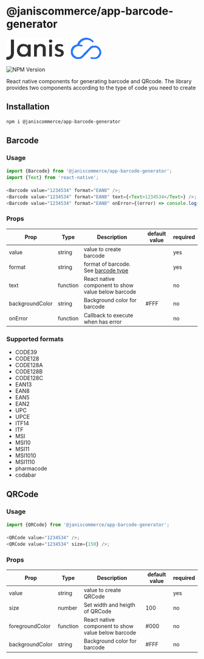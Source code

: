 # @janiscommerce/app-barcode-generator

![janis-logo](brand-logo.png)

![NPM Version](https://img.shields.io/npm/v/%40janiscommerce%2Fapp-barcode-generator)

React native components for generating barcode and QRcode. The library provides two components according to the type of code you need to create

## Installation

```bash
npm i @janiscommerce/app-barcode-generator
```

## Barcode

### Usage

```javascript
import {Barcode} from '@janiscommerce/app-barcode-generator';
import {Text} from 'react-native';

<Barcode value="1234534" format="EAN8" />;
<Barcode value="1234534" format="EAN8" text={<Text>1234534</Text>} />;
<Barcode value="1234534" format="EAN8" onError={(error) => console.log(error)} />;
```

### Props

| Prop            | Type     | Description                                               | default value | required |
| --------------- | -------- | --------------------------------------------------------- | ------------- | -------- |
| value           | string   | value to create barcode                                   |               | yes      |
| format          | string   | format of barcode. See [barcode type](#supported-formats) |               | yes      |
| text            | function | React native component to show value below barcode        |               | no       |
| backgroundColor | string   | Background color for barcode                              | #FFF          | no       |
| onError         | function | Callback to execute when has error                        |               | no       |

### Supported formats

- CODE39
- CODE128
- CODE128A
- CODE128B
- CODE128C
- EAN13
- EAN8
- EAN5
- EAN2
- UPC
- UPCE
- ITF14
- ITF
- MSI
- MSI10
- MSI11
- MSI1010
- MSI1110
- pharmacode
- codabar

## QRCode

### Usage

```javascript
import {QRCode} from '@janiscommerce/app-barcode-generator';

<QRCode value="1234534" />;
<QRCode value="1234534" size={150} />;
```

### Props

| Prop            | Type     | Description                                        | default value | required |
| --------------- | -------- | -------------------------------------------------- | ------------- | -------- |
| value           | string   | value to create QRCode                             |               | yes      |
| size            | number   | Set width and heigth of QRCode                     | 100           | no       |
| foregroundColor | function | React native component to show value below barcode | #000          | no       |
| backgroundColor | string   | Background color for barcode                       | #FFF          | no       |
